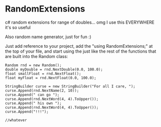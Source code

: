 RandomExtensions
================

c# random extensions for range of doubles... omg I use this EVERYWHERE it's so useful

Also random name generator, just for fun :)

Just add reference to your project, add the "using RandomExtensions;" at the top of your file, and start using the just like the rest of the functions that are built into the Random class:

```
Random rnd = new Random();
double myDouble = rnd.NextDouble(0.0, 100.0);
float smallFloat = rnd.NextFloat();
float myFloat = rnd.NextFloat(0.0, 100.0);

StringBuilder curse = new StringBuilder("For all I care, ");
curse.Append(rnd.NextName(2, 10));
curse.Append(" can go ");
curse.Append(rnd.NextWord(4, 4).ToUpper());
curse.Append(" his own ");
curse.Append(rnd.NextWord(4, 4).ToUpper());
curse.Append("!!!");

//whatever
```